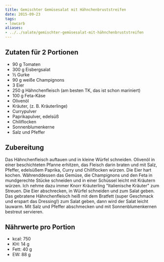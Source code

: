 ```yaml
---
title: Gemischter Gemüsesalat mit Hähnchenbruststreifen
date: 2015-09-23
tags:
- lowcarb
aliases:
- ../../salate/gemischter-gemüsesalat-mit-hähnchenbruststreifen
---
```


## Zutaten für 2 Portionen
- 90 g    Tomaten
- 300 g   Eisbergsalat
- ½       Gurke
- 90 g    weiße Champignons
- 3       Eier
- 250 g   Hähnchenfleisch (am besten TK, das ist schon mariniert)
- 100 g   Feta-Käse
- Olivenöl
- Kräuter, (z. B. Kräuterlinge)
- Currypulver
- Paprikapulver, edelsüß
- Chiliflocken
- Sonnenblumenkerne
- Salz und Pfeffer

## Zubereitung
Das Hähnchenfleisch auftauen und in kleine Würfel schneiden.
Olivenöl in einer beschichteten Pfanne erhitzen, das Fleisch darin braten und mit Salz, Pfeffer, edelsüßem Paprika, Curry und Chiliflocken würzen. Die Eier hart kochen.
Währenddessen das Gemüse, die Champignons und den Feta in mundgerechte Stücke schneiden und in einer Schüssel leicht mit Kräutern würzen. Ich nehme dazu immer Knorr Kräuterling "Italienische Kräuter" zum Streuen. Die Eier abschrecken, in Würfel schneiden und zum Salat geben. Das gebratene Hähnchenfleisch heiß mit dem Bratfett (super Geschmack und erspart das Dressing!) zum Salat geben, dann wird der Salat leicht lauwarm. Mit Salz und Pfeffer abschmecken und mit Sonnenblumenkernen bestreut servieren.

## Nährwerte pro Portion
- kcal: 750
- KH:    14 g
- Fett:  40 g
- EW:    88 g
